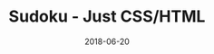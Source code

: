 ---
title: 'Sudoku - Just CSS/HTML'
description: 'Complete a sudoku puzzle without Javascript or server-side interaction.'
gametype: 'hard'
gameid: 94
date: 2018-06-20
tags: []
draft: false
type: 'games'
num19: [{'idx':1,'arr1':[1,2,3,4,5,6,7,8,9],'arr2':[1,2,3,4,5,6,7,8,9]},{'idx':2,'arr1':[1,2,3,4,5,6,7,8,9],'arr2':[1,2,3,4,5,6,7,8,9]},{'idx':3,'arr1':[1,2,3,4,5,6,7,8,9],'arr2':[1,2,3,4,5,6,7,8,9]},{'idx':4,'arr1':[1,2,3,4,5,6,7,8,9],'arr2':[1,2,3,4,5,6,7,8,9]},{'idx':5,'arr1':[1,2,3,4,5,6,7,8,9],'arr2':[1,2,3,4,5,6,7,8,9]},{'idx':6,'arr1':[1,2,3,4,5,6,7,8,9],'arr2':[1,2,3,4,5,6,7,8,9]},{'idx':7,'arr1':[1,2,3,4,5,6,7,8,9],'arr2':[1,2,3,4,5,6,7,8,9]},{'idx':8,'arr1':[1,2,3,4,5,6,7,8,9],'arr2':[1,2,3,4,5,6,7,8,9]},{'idx':9,'arr1':[1,2,3,4,5,6,7,8,9],'arr2':[1,2,3,4,5,6,7,8,9]}]
puzzle: [[0, 0, 5, 7, 0, 9, 1, 0, 0], [0, 0, 0, 6, 0, 2, 0, 0, 0], [0, 0, 2, 0, 8, 0, 4, 0, 0], [0, 0, 0, 0, 0, 0, 0, 0, 0], [8, 0, 0, 0, 0, 0, 0, 0, 3], [0, 1, 0, 4, 7, 6, 0, 5, 0], [0, 3, 0, 0, 6, 0, 0, 9, 0], [5, 0, 0, 9, 0, 1, 0, 0, 6], [2, 0, 0, 0, 0, 0, 0, 0, 1]]
layout: 'sudokucssstatic'
---